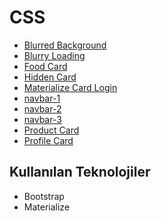 # CSS

- [Blurred Background](https://blurry-background.netlify.app/)
- [Blurry Loading](https://loadingblurry.netlify.app/)
- [Food Card](https://foodcard.netlify.app/)
- [Hidden Card](https://hiddencard.netlify.app/)
- [Materialize Card Login](https://cardlogin.netlify.app/)
- [navbar-1](https://navbarone.netlify.app/)
- [navbar-2](https://navbartwo.netlify.app/)
- [navbar-3](https://navbarthree.netlify.app/)
- [Product Card](https://products-card.netlify.app/)
- [Profile Card](https://card-profil.netlify.app/)


## Kullanılan Teknolojiler

- Bootstrap
- Materialize
